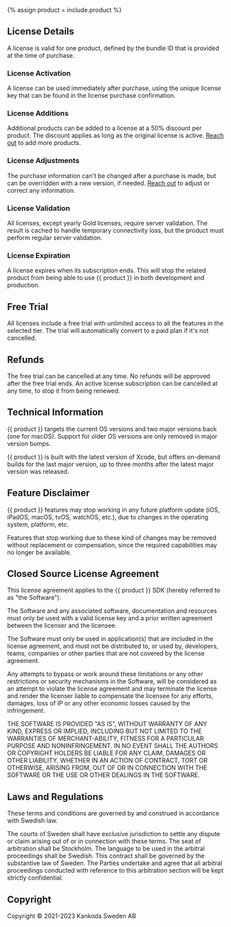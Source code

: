 {% assign product = include.product %}


## License Details

A license is valid for one product, defined by the bundle ID that is provided at the time of purchase.


### License Activation

A license can be used immediately after purchase, using the unique license key that can be found in the license purchase confirmation.


### License Additions

Additional products can be added to a license at a 50% discount per product. The discount applies as long as the original license is active. [Reach out]({{site.email_url}}) to add more products.


### License Adjustments

The purchase information can't be changed after a purchase is made, but can be overridden with a new version, if needed. [Reach out]({{site.email_url}}) to adjust or correct any information.


### License Validation

All licenses, except yearly Gold licenses, require server validation. The result is cached to handle temporary connectivity loss, but the product must perform regular server validation.


### License Expiration

A license expires when its subscription ends. This will stop the related product from being able to use {{ product }} in both development and production.



## Free Trial

All licenses include a free trial with unlimited access to all the features in the selected tier. The trial will automatically convert to a paid plan if it's not cancelled.



## Refunds

The free trial can be cancelled at any time. No refunds will be approved after the free trial ends. An active license subscription can be cancelled at any time, to stop it from being renewed.



## Technical Information

{{ product }} targets the current OS versions and two major versions back (one for macOS). Support for older OS versions are only removed in major version bumps.

{{ product }} is built with the latest version of Xcode, but offers on-demand builds for the last major version, up to three months after the latest major version was released. 


## Feature Disclaimer

{{ product }} features may stop working in any future platform update (iOS, iPadOS, macOS, tvOS, watchOS, etc.), due to changes in the operating system, platform, etc.

Features that stop working due to these kind of changes may be removed without replacement or compensation, since the required capabilities may no longer be available.



## Closed Source License Agreement

This license agreement applies to the {{ product }} SDK (hereby referred to as "the Software").

The Software and any associated software, documentation and resources  must only be used with a valid license key and a prior written agreement between the licenser and the licensee.

The Software must only be used in application(s) that are included in the license agreement, and must not be distributed to, or used by, developers, teams, companies or other parties that are not covered by the license agreement.

Any attempts to bypass or work around these limitations or any other restrictions or security mechanisms in the Software, will be considered as an attempt to violate the license agreement and may terminate the license and render the licenser liable to compensate the licensee for any efforts, damages, loss of IP or any other economic losses caused by the infringement.

THE SOFTWARE IS PROVIDED "AS IS", WITHOUT WARRANTY OF ANY KIND, EXPRESS OR IMPLIED, INCLUDING BUT NOT LIMITED TO THE WARRANTIES OF MERCHANT-ABILITY, FITNESS FOR A PARTICULAR PURPOSE AND NONINFRINGEMENT. IN NO EVENT SHALL THE AUTHORS OR COPYRIGHT HOLDERS BE LIABLE FOR ANY CLAIM, DAMAGES OR OTHER LIABILITY, WHETHER IN AN ACTION OF CONTRACT, TORT OR OTHERWISE, ARISING FROM, OUT OF OR IN CONNECTION WITH THE SOFTWARE OR THE USE OR OTHER DEALINGS IN THE SOFTWARE.



## Laws and Regulations

These terms and conditions are governed by and construed in accordance with Swedish law.

The courts of Sweden shall have exclusive jurisdiction to settle any dispute or claim arising out of or in connection with these terms. The seat of arbitration shall be Stockholm. The language to be used in the arbitral proceedings shall be Swedish. This contract shall be governed by the substantive law of Sweden. The Parties undertake and agree that all arbitral proceedings conducted with reference to this arbitration section will be kept strictly confidential.



## Copyright

Copyright © 2021-2023 Kankoda Sweden AB